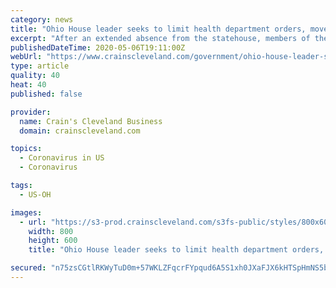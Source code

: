 ```yaml
---
category: news
title: "Ohio House leader seeks to limit health department orders, moves COVID-19-related bills to committee"
excerpt: "After an extended absence from the statehouse, members of the Ohio House of Representatives returned and are pushing a number of bills dealing with the COVID-19 pandemic to various committees. The House convened on Tuesday,"
publishedDateTime: 2020-05-06T19:11:00Z
webUrl: "https://www.crainscleveland.com/government/ohio-house-leader-seeks-limit-health-department-orders-moves-covid-19-related-bills"
type: article
quality: 40
heat: 40
published: false

provider:
  name: Crain's Cleveland Business
  domain: crainscleveland.com

topics:
  - Coronavirus in US
  - Coronavirus

tags:
  - US-OH

images:
  - url: "https://s3-prod.crainscleveland.com/s3fs-public/styles/800x600/public/OH%20representatives_i.png"
    width: 800
    height: 600
    title: "Ohio House leader seeks to limit health department orders, moves COVID-19-related bills to committee"

secured: "n75zsCGtlRKWyTuD0m+57WKLZFqcrFYpqud6A5S1xh0JXaFJX6kHTSpHmNS5bNGzHNXp09x9eThaSRYX1TgMYVifI88np/28KXFxFT50dPX6OPJ8grm5YaPP5S9dACNQQPz0oLCnB2SvSwh3U4wByuFyn0us5hiCX6Qg7xXMzT3ZZ8XE61pkRGpbsGP7PXSWQdIR8IVIUEkdbtd8idMX2OPcgFYk9siFljTzdOHXjgQEQN09aGiAHk3NsbD0yqo+fr6QCZ85/lt4zwi8GP25ZSs9Z1dii39QvFoh2SeyVBI/5D8WqDK7pe0OQ7y6A3yenj5D1TL9RWKb3YN2KHTuBS2VK0FebGvPMWZlP1dgGn8MthHsL0bDSL/4CRth3y0984EYXF+bQ6T1GM7pKULSjX1buysNqntfgMlVJPRcYMSPkfqQSnYWFS+Kc3+3ZL0K63kZQWpj3zAykQZnnx8PlmbqhmcuqMj4z6JDvBWyvYM=;mwHg1L70Wi3GpoyaWCjIgA=="
---
```


